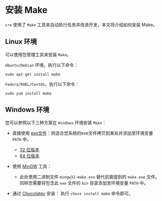 # 安装 Make

`cre` 使用了 `Make` 工具来自动执行任务并改进开发，本文将介绍如何安装 Make。

## Linux 环境

可以使用包管理工具来安装 `Make`。

`Ubuntu/Debian` 环境，执行以下命令：

```console
sudo apt-get install make
```

`Fedora/RHEL/CentOS`，执行以下命令：

```console
sudo yum install make
```

## Windows 环境

您可以参照以下三种方案在 `Windows` 环境安装 `Make`：

- 直接使用 [exe文件](http://www.equation.com/servlet/equation.cmd?fa=make)：将适合您系统的exe文件拷贝到某处并添加至环境变量 `PATH` 中。
  
  - [32 位版本](ftp://ftp.equation.com/make/32/make.exe)
  - [64 位版本](ftp://ftp.equation.com/make/64/make.exe)

- 使用 [MinGW](http://www.mingw.org/) 工具：

  - 此处使用二进制文件 `mingw32-make.exe` 替代前面提到的 `make.exe` 文件。同样您需要将包含此 `exe` 文件的 `bin` 目录添加至环境变量 `PATH` 中。

- 通过 [Chocolatey](https://chocolatey.org/packages/make) 安装： 执行 `choco install make` 命令即可。